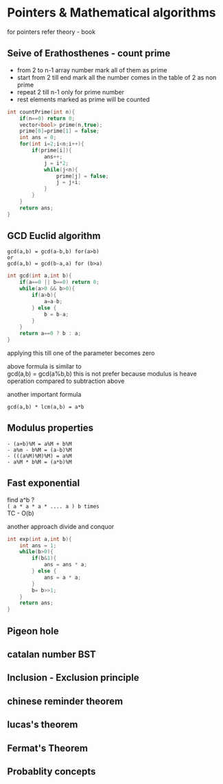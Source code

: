 # Pointers & Mathematical algorithms

for pointers refer theory - book

## Seive of Erathosthenes - count prime

- from 2 to n-1 array number mark all of them as prime
- start from 2 till end mark all the number comes in the table of 2 as non prime
- repeat 2 till n-1 only for prime number
- rest elements marked as prime will be counted

```cpp
int countPrime(int n){
    if(n==0) return 0;
    vector<bool> prime(n,true);
    prime[0]=prime[1] = false;
    int ans = 0;
    for(int i=2;i<n;i++){
        if(prime[i]){
            ans++;
            j = i*2;
            while(j<n){
                prime[j] = false;
                j = j+i;
            }
        }
    }
    return ans;
}
```

## GCD Euclid algorithm

```
gcd(a,b) = gcd(a-b,b) for(a>b)
or
gcd(a,b) = gcd(b-a,a) for (b>a)
```

```cpp
int gcd(int a,int b){
    if(a==0 || b==0) return 0;
    while(a>0 && b>0){
        if(a>b){
            a=a-b;
        } else {
            b = b-a;
        }
    }
    return a==0 ? b : a;
}

```

applying this till one of the parameter becomes zero

above formula is similar to  
gcd(a,b) = gcd(a%b,b) this is not prefer because modulus is heave operation compared to subtraction above

another important formula

```
gcd(a,b) * lcm(a,b) = a*b
```

## Modulus properties

```
- (a+b)%M = a%M + b%M
- a%m - b%M = (a-b)%M
- (((a%M)%M)%M) = a%M
- a%M * b%M = (a*b)%M
```

## Fast exponential

find a^b ?  
`( a * a * a * .... a ) b times`  
TC - O(b)

another approach divide and conquor

```cpp
int exp(int a,int b){
    int ans = 1;
    while(b>0){
        if(b&1){
            ans = ans * a;
        } else {
            ans = a * a;
        }
        b= b>>1;
    }
    return ans;
}
```

## Pigeon hole

## catalan number BST

## Inclusion - Exclusion principle

## chinese reminder theorem

## lucas's theorem

## Fermat's Theorem

## Probablity concepts
